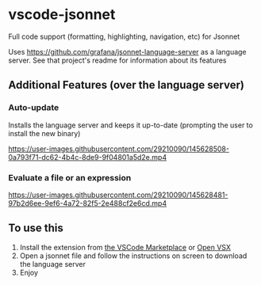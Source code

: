 # vscode-jsonnet

Full code support (formatting, highlighting, navigation, etc) for Jsonnet

Uses <https://github.com/grafana/jsonnet-language-server> as a language server. See that project's readme for information about its features

## Additional Features (over the language server)

### Auto-update

Installs the language server and keeps it up-to-date (prompting the user to install the new binary)

https://user-images.githubusercontent.com/29210090/145628508-0a793f71-dc62-4b4c-8de9-9f04801a5d2e.mp4

### Evaluate a file or an expression

https://user-images.githubusercontent.com/29210090/145628481-97b2d6ee-9ef6-4a72-82f5-2e488cf2e6cd.mp4

## To use this

1. Install the extension from [the VSCode Marketplace](https://marketplace.visualstudio.com/items?itemName=Grafana.vscode-jsonnet) or [Open VSX](https://open-vsx.org/extension/Grafana/vscode-jsonnet)
2. Open a jsonnet file and follow the instructions on screen to download the language server
3. Enjoy
